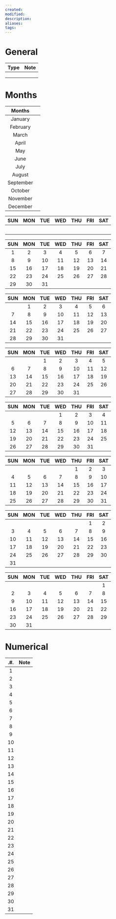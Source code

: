 ```yaml
---
created:
modified:
description:
aliases:
tags:
---
```


# General

| Type | Note |
| :--: | :--: |
|      |      |
|      |      |
|      |      |

# Months

|  Months   |     |
| :-------: | :-: |
|  January  |     |
| February  |     |
|   March   |     |
|   April   |     |
|    May    |     |
|   June    |     |
|   July    |     |
|  August   |     |
| September |     |
|  October  |     |
| November  |     |
| December  |     |

| SUN | MON | TUE | WED | THU | FRI | SAT |
| :-: | :-: | :-: | :-: | :-: | :-: | :-: |
|     |     |     |     |     |     |     |
|     |     |     |     |     |     |     |
|     |     |     |     |     |     |     |
|     |     |     |     |     |     |     |
|     |     |     |     |     |     |     |


| SUN | MON | TUE | WED | THU | FRI | SAT |
| :-: | :-: | :-: | :-: | :-: | :-: | :-: |
|  1  |  2  |  3  |  4  |  5  |  6  |  7  |
|  8  |  9  | 10  | 11  | 12  | 13  | 14  |
| 15  | 16  | 17  | 18  | 19  | 20  | 21  |
| 22  | 23  | 24  | 25  | 26  | 27  | 28  |
| 29  | 30  | 31  |     |     |     |     |

| SUN | MON | TUE | WED | THU | FRI | SAT |
| :-: | :-: | :-: | :-: | :-: | :-: | :-: |
|     |  1  |  2  |  3  |  4  |  5  |  6  |
|  7  |  8  |  9  | 10  | 11  | 12  | 13  |
| 14  | 15  | 16  | 17  | 18  | 19  | 20  |
| 21  | 22  | 23  | 24  | 25  | 26  | 27  |
| 28  | 29  | 30  | 31  |     |     |     |

| SUN | MON | TUE | WED | THU | FRI | SAT |
| :-: | :-: | :-: | :-: | :-: | :-: | :-: |
|     |     |  1  |  2  |  3  |  4  |  5  |
|  6  |  7  |  8  |  9  | 10  | 11  | 12  |
| 13  | 14  | 15  | 16  | 17  | 18  | 19  |
| 20  | 21  | 22  | 23  | 24  | 25  | 26  |
| 27  | 28  | 29  | 30  | 31  |     |     |

| SUN | MON | TUE | WED | THU | FRI | SAT |
| :-: | :-: | :-: | :-: | :-: | :-: | :-: |
|     |     |     |  1  |  2  |  3  |  4  |
|  5  |  6  |  7  |  8  |  9  | 10  | 11  |
| 12  | 13  | 14  | 15  | 16  | 17  | 18  |
| 19  | 20  | 21  | 22  | 23  | 24  | 25  |
| 26  | 27  | 28  | 29  | 30  | 31  |     |

| SUN | MON | TUE | WED | THU | FRI | SAT |
| :-: | :-: | :-: | :-: | :-: | :-: | :-: |
|     |     |     |     |  1  |  2  |  3  |
|  4  |  5  |  6  |  7  |  8  |  9  | 10  |
| 11  | 12  | 13  | 14  | 15  | 16  | 17  |
| 18  | 19  | 20  | 21  | 22  | 23  | 24  |
| 25  | 26  | 27  | 28  | 29  | 30  | 31  |

| SUN | MON | TUE | WED | THU | FRI | SAT |
| :-: | :-: | :-: | :-: | :-: | :-: | :-: |
|     |     |     |     |     |  1  |  2  |
|  3  |  4  |  5  |  6  |  7  |  8  |  9  |
| 10  | 11  | 12  | 13  | 14  | 15  | 16  |
| 17  | 18  | 19  | 20  | 21  | 22  | 23  |
| 24  | 25  | 26  | 27  | 28  | 29  | 30  |
| 31  |     |     |     |     |     |     |

| SUN | MON | TUE | WED | THU | FRI | SAT |
| :-: | :-: | :-: | :-: | :-: | :-: | :-: |
|     |     |     |     |     |     |  1  |
|  2  |  3  |  4  |  5  |  6  |  7  |  8  |
|  9  | 10  | 11  | 12  | 13  | 14  | 15  |
| 16  | 17  | 18  | 19  | 20  | 21  | 22  |
| 23  | 24  | 25  | 26  | 27  | 28  | 29  |
| 30  | 31  |     |     |     |     |     |

# Numerical

| .#. | Note |
| :-: | :--: |
|  1  |      |
|  2  |      |
|  3  |      |
|  4  |      |
|  5  |      |
|  6  |      |
|  7  |      |
|  8  |      |
|  9  |      |
| 10  |      |
| 11  |      |
| 12  |      |
| 13  |      |
| 14  |      |
| 15  |      |
| 16  |      |
| 17  |      |
| 18  |      |
| 19  |      |
| 20  |      |
| 21  |      |
| 22  |      |
| 23  |      |
| 24  |      |
| 25  |      |
| 26  |      |
| 27  |      |
| 28  |      |
| 29  |      |
| 30  |      |
| 31  |      |
